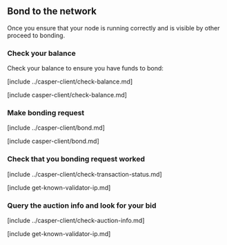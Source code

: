 ## Bond to the network

Once you ensure that your node is running correctly and is visible by other proceed to bonding.

### Check your balance

Check your balance to ensure you have funds to bond:

[include ../casper-client/check-balance.md]

[include casper-client/check-balance.md]

### Make bonding request

[include ../casper-client/bond.md]

[include casper-client/bond.md]

### Check that you bonding request worked

[include ../casper-client/check-transaction-status.md]

[include get-known-validator-ip.md]

### Query the auction info and look for your bid

[include ../casper-client/check-auction-info.md]

[include get-known-validator-ip.md]
